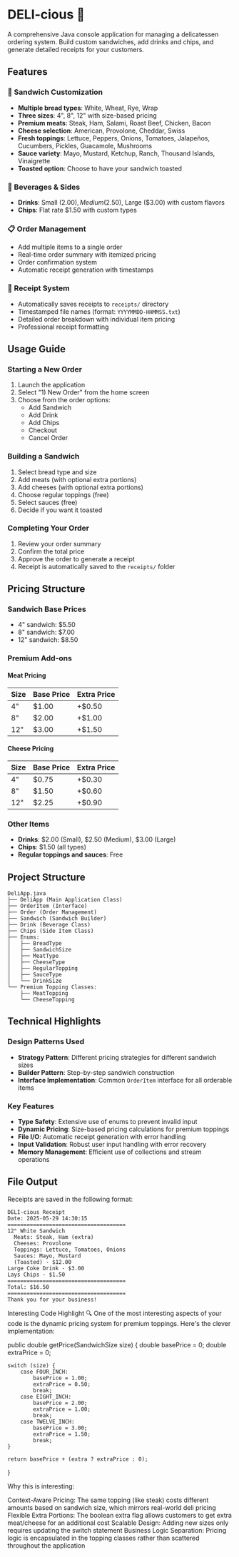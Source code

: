 # DELI-cious 🥪

A comprehensive Java console application for managing a delicatessen ordering system. Build custom sandwiches, add drinks and chips, and generate detailed receipts for your customers.

## Features

### 🥪 Sandwich Customization
- **Multiple bread types**: White, Wheat, Rye, Wrap
- **Three sizes**: 4", 8", 12" with size-based pricing
- **Premium meats**: Steak, Ham, Salami, Roast Beef, Chicken, Bacon
- **Cheese selection**: American, Provolone, Cheddar, Swiss
- **Fresh toppings**: Lettuce, Peppers, Onions, Tomatoes, Jalapeños, Cucumbers, Pickles, Guacamole, Mushrooms
- **Sauce variety**: Mayo, Mustard, Ketchup, Ranch, Thousand Islands, Vinaigrette
- **Toasted option**: Choose to have your sandwich toasted

### 🥤 Beverages & Sides
- **Drinks**: Small ($2.00), Medium ($2.50), Large ($3.00) with custom flavors
- **Chips**: Flat rate $1.50 with custom types

### 📋 Order Management
- Add multiple items to a single order
- Real-time order summary with itemized pricing
- Order confirmation system
- Automatic receipt generation with timestamps

### 📄 Receipt System
- Automatically saves receipts to `receipts/` directory
- Timestamped file names (format: `YYYYMMDD-HHMMSS.txt`)
- Detailed order breakdown with individual item pricing
- Professional receipt formatting

## Usage Guide

### Starting a New Order
1. Launch the application
2. Select "1) New Order" from the home screen
3. Choose from the order options:
   - Add Sandwich
   - Add Drink
   - Add Chips
   - Checkout
   - Cancel Order

### Building a Sandwich
1. Select bread type and size
2. Add meats (with optional extra portions)
3. Add cheeses (with optional extra portions)
4. Choose regular toppings (free)
5. Select sauces (free)
6. Decide if you want it toasted

### Completing Your Order
1. Review your order summary
2. Confirm the total price
3. Approve the order to generate a receipt
4. Receipt is automatically saved to the `receipts/` folder

## Pricing Structure

### Sandwich Base Prices
- 4" sandwich: $5.50
- 8" sandwich: $7.00
- 12" sandwich: $8.50

### Premium Add-ons

#### Meat Pricing
| Size | Base Price | Extra Price |
|------|------------|-------------|
| 4"   | $1.00      | +$0.50      |
| 8"   | $2.00      | +$1.00      |
| 12"  | $3.00      | +$1.50      |

#### Cheese Pricing
| Size | Base Price | Extra Price |
|------|------------|-------------|
| 4"   | $0.75      | +$0.30      |
| 8"   | $1.50      | +$0.60      |
| 12"  | $2.25      | +$0.90      |

### Other Items
- **Drinks**: $2.00 (Small), $2.50 (Medium), $3.00 (Large)
- **Chips**: $1.50 (all types)
- **Regular toppings and sauces**: Free

## Project Structure

```
DeliApp.java
├── DeliApp (Main Application Class)
├── OrderItem (Interface)
├── Order (Order Management)
├── Sandwich (Sandwich Builder)
├── Drink (Beverage Class)
├── Chips (Side Item Class)
├── Enums:
│   ├── BreadType
│   ├── SandwichSize
│   ├── MeatType
│   ├── CheeseType
│   ├── RegularTopping
│   ├── SauceType
│   └── DrinkSize
└── Premium Topping Classes:
    ├── MeatTopping
    └── CheeseTopping
```

## Technical Highlights

### Design Patterns Used
- **Strategy Pattern**: Different pricing strategies for different sandwich sizes
- **Builder Pattern**: Step-by-step sandwich construction
- **Interface Implementation**: Common `OrderItem` interface for all orderable items

### Key Features
- **Type Safety**: Extensive use of enums to prevent invalid input
- **Dynamic Pricing**: Size-based pricing calculations for premium toppings
- **File I/O**: Automatic receipt generation with error handling
- **Input Validation**: Robust user input handling with error recovery
- **Memory Management**: Efficient use of collections and stream operations

## File Output

Receipts are saved in the following format:
```
DELI-cious Receipt
Date: 2025-05-29 14:30:15
=====================================
12" White Sandwich
  Meats: Steak, Ham (extra)
  Cheeses: Provolone
  Toppings: Lettuce, Tomatoes, Onions
  Sauces: Mayo, Mustard
  (Toasted) - $12.00
Large Coke Drink - $3.00
Lays Chips - $1.50
=====================================
Total: $16.50
=====================================
Thank you for your business!
```
Interesting Code Highlight 🔍
One of the most interesting aspects of your code is the dynamic pricing system for premium toppings. Here's the clever implementation:

public double getPrice(SandwichSize size) {
    double basePrice = 0;
    double extraPrice = 0;
    
    switch (size) {
        case FOUR_INCH:
            basePrice = 1.00;
            extraPrice = 0.50;
            break;
        case EIGHT_INCH:
            basePrice = 2.00;
            extraPrice = 1.00;
            break;
        case TWELVE_INCH:
            basePrice = 3.00;
            extraPrice = 1.50;
            break;
    }
    
    return basePrice + (extra ? extraPrice : 0);
}

Why this is interesting:

Context-Aware Pricing: The same topping (like steak) costs different amounts based on sandwich size, which mirrors real-world deli pricing
Flexible Extra Portions: The boolean extra flag allows customers to get extra meat/cheese for an additional cost
Scalable Design: Adding new sizes only requires updating the switch statement
Business Logic Separation: Pricing logic is encapsulated in the topping classes rather than scattered throughout the application
